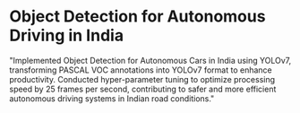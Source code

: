 # Object Detection for Autonomous Driving in India

"Implemented Object Detection for Autonomous Cars in India using YOLOv7, transforming PASCAL VOC annotations into YOLOv7 format to enhance productivity. Conducted hyper-parameter tuning to optimize processing speed by 25 frames per second, contributing to safer and more efficient autonomous driving systems in Indian road conditions."
